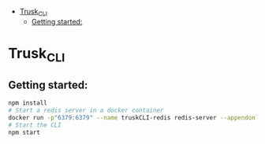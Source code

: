 
- [Trusk<sub>CLI</sub>](#org0907f26)
  - [Getting started:](#org3c01509)


<a id="org0907f26"></a>

# Trusk<sub>CLI</sub>


<a id="org3c01509"></a>

## Getting started:

```bash
npm install
# Start a redis server in a docker container
docker run -p"6379:6379" --name truskCLI-redis redis-server --appendonly yes
# Start the CLI
npm start
```